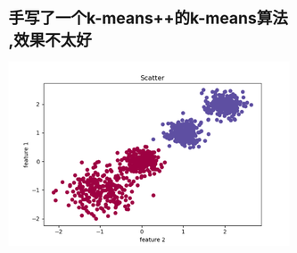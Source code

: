 # 手写了一个k-means++的k-means算法 ,效果不太好
![Image text]( https://github.com/TaoistNie/The-road-to-ML/blob/master/media/k-means.png?raw=true)
